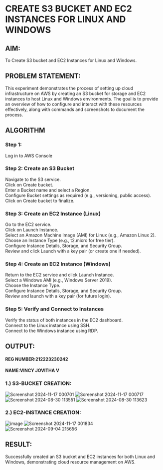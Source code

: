 # CREATE S3 BUCKET AND EC2 INSTANCES FOR LINUX AND WINDOWS
## AIM:
   To Create S3 bucket and EC2 Instances for Linux and Windows.
## PROBLEM STATEMENT:
This experiment demonstrates the process of setting up cloud infrastructure on AWS by creating an S3 bucket for storage and EC2 instances to host Linux and Windows environments. The goal is to provide an overview of how to configure and interact with these resources effectively, along with commands and screenshots to document the process.


## ALGORITHM
### Step 1:
Log in to AWS Console</br>

### Step 2: Create an S3 Bucket</br>
Navigate to the S3 service.</br>
Click on Create bucket.</br>
Enter a Bucket name and select a Region.</br>
Configure Bucket settings as required (e.g., versioning, public access).</br>
Click on Create bucket to finalize.</br>

### Step 3: Create an EC2 Instance (Linux)
Go to the EC2 service.</br>
Click on Launch Instance.</br>
Select an Amazon Machine Image (AMI) for Linux (e.g., Amazon Linux 2).</br>
Choose an Instance Type (e.g., t2.micro for free tier).</br>
Configure Instance Details, Storage, and Security Group.</br>
Review and click Launch with a key pair (or create one if needed).</br>

### Step 4: Create an EC2 Instance (Windows)
Return to the EC2 service and click Launch Instance.</br>
Select a Windows AMI (e.g., Windows Server 2019).</br>
Choose the Instance Type.</br>
Configure Instance Details, Storage, and Security Group.</br>
Review and launch with a key pair (for future login).</br>

### Step 5: Verify and Connect to Instances
Verify the status of both instances in the EC2 dashboard.</br>
Connect to the Linux instance using SSH.</br>
Connect to the Windows instance using RDP.</br>


## OUTPUT:
#### REG NUMBER:212223230242
#### NAME:VINCY JOVITHA V
### 1.) S3-BUCKET CREATION:
![Screenshot 2024-11-17 000701](https://github.com/user-attachments/assets/bea06820-3b72-453c-becf-68c1e1b0f990)
![Screenshot 2024-11-17 000717](https://github.com/user-attachments/assets/d8e0dcb9-eff3-493e-b335-ed0dcc387e87)
![Screenshot 2024-08-30 113551](https://github.com/user-attachments/assets/78882c76-0b2d-49ec-b5cb-bcd4e84164bf)
![Screenshot 2024-08-30 113623](https://github.com/user-attachments/assets/e06023dd-b7cf-4ea5-856b-a37f6293b450)

### 2.) EC2-INSTANCE CREATION:
![image](https://github.com/user-attachments/assets/7edda2c6-42e3-4dcf-8184-902616654232)
![Screenshot 2024-11-17 001834](https://github.com/user-attachments/assets/ba984ba6-7350-4d57-b8a9-ebe2bc6c8962)
![Screenshot 2024-09-04 215656](https://github.com/user-attachments/assets/d33b6f7b-85f3-4a14-a468-42fd771b6b37)

 ## RESULT:
   Successfully created an S3 bucket and EC2 instances for both Linux and Windows, demonstrating cloud resource management on AWS.
 

  


